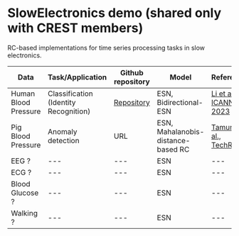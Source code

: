 # SlowElectronics demo (shared only with CREST members)

RC-based implementations for time series processing tasks in slow electronics.

| Data | Task/Application | Github repository | Model | Reference | 
| ------------- | ------------- | ------------ | ----------- | ----------- |
| Human Blood Pressure | Classification (Identity Recognition) | [Repository](https://github.com/Ziqiang-IRCN/ESN-Continuous-blood-pressure-data.git) | ESN, Bidirectional-ESN | [Li et al., ICANN, 2023](https://link.springer.com/chapter/10.1007/978-3-031-44216-2_2) | 
| Pig Blood Pressure  | Anomaly detection | URL | ESN, Mahalanobis-distance-based RC | [Tamura et al., TechRxiv](https://www.techrxiv.org/articles/preprint/Mahalanobis_Distance_of_Reservoir_States_for_Online_Time-Series_Anomaly_Detection/22678774) | 
| EEG ? | --- | --- | ESN | --- |
| ECG ? | --- | --- | ESN | --- |
| Blood Glucose ? | --- | --- | ESN | --- |
| Walking ? | --- | --- | ESN | --- |
